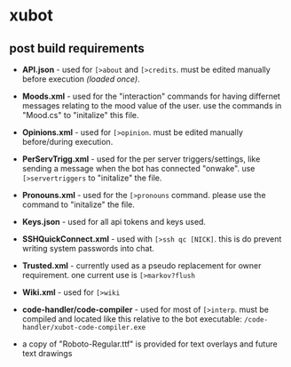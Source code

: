 # xubot
## post build requirements

- **API.json** - used for `[>about` and `[>credits`. must be edited manually before execution *(loaded once)*.
- **Moods.xml** - used for the "interaction" commands for having differnet messages relating to the mood value of the user. use the commands in "Mood.cs" to "initalize" this file.
- **Opinions.xml** - used for `[>opinion`. must be edited manually before/during execution.
- **PerServTrigg.xml** - used for the per server triggers/settings, like sending a message when the bot has connected "onwake". use  `[>servertriggers` to "initalize" the file.
- **Pronouns.xml** - used for the `[>pronouns` command. please use the command to "initalize" the file.
- **Keys.json** - used for all api tokens and keys used.
- **SSHQuickConnect.xml** - used with `[>ssh qc [NICK]`. this is do prevent writing system passwords into chat.
- **Trusted.xml** - currently used as a pseudo replacement for owner requirement. one current use is `[>markov?flush`
- **Wiki.xml** - used for `[>wiki`

- **code-handler/code-compiler** - used for most of `[>interp`. must be compiled and located like this relative to the bot executable: `/code-handler/xubot-code-compiler.exe`

- a copy of "Roboto-Regular.ttf" is provided for text overlays and future text drawings